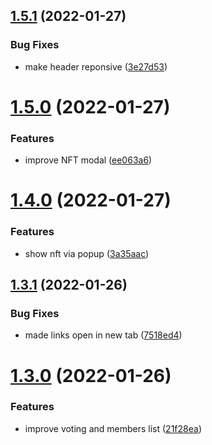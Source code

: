 ## [1.5.1](https://github.com/avneesh0612/Inscribe/compare/v1.5.0...v1.5.1) (2022-01-27)


### Bug Fixes

* make header reponsive ([3e27d53](https://github.com/avneesh0612/Inscribe/commit/3e27d5396955a2766f9c87d5d795e7197127be37))



# [1.5.0](https://github.com/avneesh0612/Inscribe/compare/v1.4.0...v1.5.0) (2022-01-27)


### Features

* improve NFT modal ([ee063a6](https://github.com/avneesh0612/Inscribe/commit/ee063a6e2a4f217ce43c64c9b5749732bf4c49a0))



# [1.4.0](https://github.com/avneesh0612/Inscribe/compare/v1.3.1...v1.4.0) (2022-01-27)


### Features

* show nft via popup ([3a35aac](https://github.com/avneesh0612/Inscribe/commit/3a35aace519a642d0294e70be7949539df1687be))



## [1.3.1](https://github.com/avneesh0612/Inscribe/compare/v1.3.0...v1.3.1) (2022-01-26)


### Bug Fixes

* made links open in new tab ([7518ed4](https://github.com/avneesh0612/Inscribe/commit/7518ed4ca96c287806c98825217d4a39af9a0e6a))



# [1.3.0](https://github.com/avneesh0612/Inscribe/compare/v1.2.0...v1.3.0) (2022-01-26)


### Features

* improve voting and members list ([21f28ea](https://github.com/avneesh0612/Inscribe/commit/21f28eaff0e39cf02b28f8e89f8ded1d9dbdbe5e))



